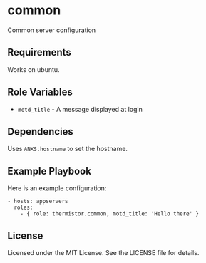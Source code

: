 # common

Common server configuration

## Requirements

Works on ubuntu.

## Role Variables

* `motd_title` - A message displayed at login

## Dependencies

Uses `ANXS.hostname` to set the hostname.

## Example Playbook

Here is an example configuration:

    - hosts: appservers
      roles:
        - { role: thermistor.common, motd_title: 'Hello there' }

## License

Licensed under the MIT License. See the LICENSE file for details.

